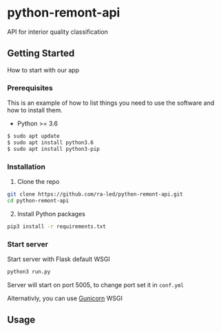 # python-remont-api
API for interior quality classification

<!-- GETTING STARTED -->
## Getting Started

How to start with our app

### Prerequisites

This is an example of how to list things you need to use the software and how to install them.
* Python >= 3.6
```sh
$ sudo apt update
$ sudo apt install python3.6
$ sudo apt install python3-pip
```

### Installation

1. Clone the repo
```sh
git clone https://github.com/ra-led/python-remont-api.git
cd python-remont-api
```
2. Install Python packages
```sh
pip3 install -r requirements.txt
```

### Start server

Start server with Flask default WSGI
```sh
python3 run.py
```
Server will start on port 5005, to change port set it in `conf.yml`

Alternativly, you can use [Gunicorn](https://gunicorn.org/) WSGI

<!-- USAGE EXAMPLES -->
## Usage


